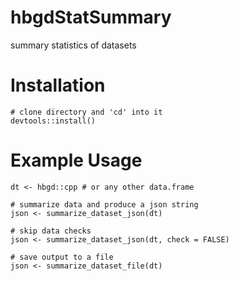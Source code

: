 # hbgdStatSummary
summary statistics of datasets

# Installation

```{r}
# clone directory and 'cd' into it
devtools::install()
```

# Example Usage

```{r}
dt <- hbgd::cpp # or any other data.frame

# summarize data and produce a json string
json <- summarize_dataset_json(dt)

# skip data checks
json <- summarize_dataset_json(dt, check = FALSE)

# save output to a file
json <- summarize_dataset_file(dt)
```
